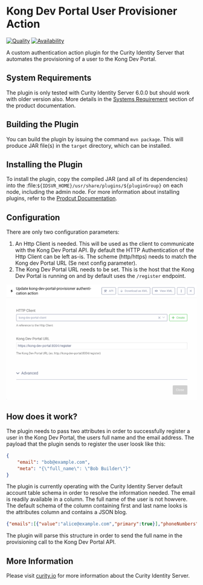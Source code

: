 # Kong Dev Portal User Provisioner Action
[![Quality](https://img.shields.io/badge/quality-experiment-red)](https://curity.io/resources/code-examples/status/)
[![Availability](https://img.shields.io/badge/availability-source-blue)](https://curity.io/resources/code-examples/status/)


A custom authentication action plugin for the Curity Identity Server that automates the provisioning of a user to the Kong Dev Portal.

## System Requirements

The plugin is only tested with Curity Identity Server 6.0.0 but should work with older version also. More details in the [Systems Requirement](https://developer.curity.io/docs/latest/system-admin-guide/system-requirements.html) section of the product documentation.

## Building the Plugin

You can build the plugin by issuing the command ``mvn package``. This will produce JAR file(s) in the ``target`` directory,
which can be installed.

## Installing the Plugin

To install the plugin, copy the compiled JAR (and all of its dependencies) into the :file:`${IDSVR_HOME}/usr/share/plugins/${pluginGroup}` on each node, including the admin node. For more information about installing plugins, refer to the [Prodcut Documentation](https://support.curity.io/docs/latest/developer-guide/plugins/index.html#plugin-installation).

## Configuration

There are only two configuration parameters:

1. An Http Client is needed. This will be used as the client to communicate with the Kong Dev Portal API. By default the HTTP Authentication of the Http Client can be left as-is. The scheme (http/https) needs to match the Kong dev Portal URL (Se next config parameter).
2. The Kong Dev Portal URL needs to be set. This is the host that the Kong Dev Portal is running on and by default uses the `/register` endpoint.

![Configure Action](etc/kong-dev-portal-action.png?raw=true "Configure Action")

## How does it work?
The plugin needs to pass two attributes in order to successfully register a user in the Kong Dev Portal, the users full name and the email address. The payload that the plugin sends to register the user loosk like this:

```json
{
    "email": "bob@example.com", 
    "meta": "{\"full_name\": \"Bob Builder\"}"
}
```

The plugin is currently operating with the Curity Identity Server default account table schema in order to resolve the information needed. The email is readily available in a column. The full name of the user is not howvere. The default schema of the column containing first and last name looks is the attributes column and contains a JSON blog.

```json
{"emails":[{"value":"alice@example.com","primary":true}],"phoneNumbers":[{"value":"555-123-1234","primary":true}],"name":{"givenName":"alice","familyName":"anderson"},"agreeToTerms":"on","urn:se:curity:scim:2.0:Devices":[]}
```

The plugin will parse this structure in order to send the full name in the provisioning call to the Kong Dev Portal API.


## More Information

Please visit [curity.io](https://curity.io/) for more information about the Curity Identity Server.

